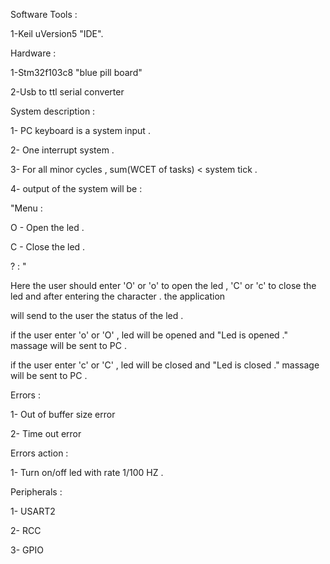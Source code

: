 Software Tools :

1-Keil uVersion5 "IDE".

Hardware :

1-Stm32f103c8  "blue pill board"

2-Usb to ttl serial converter 



System description :

1- PC keyboard  is a system input . 

2- One interrupt system .

3- For all minor cycles , sum(WCET of tasks) < system tick .

4- output of the system will be :

"Menu : 

O - Open the led .

C - Close the led . 

? : " 

Here the user should enter 'O' or 'o' to open the led , 'C' or 'c' to close the led and after entering the character . the application

will send to the user the status of the led .

if the user enter 'o' or 'O' , led will be opened  and "Led is opened ." massage will be sent to PC .

if the user enter 'c' or 'C' , led will be  closed  and "Led is closed ." massage will be sent to PC .


Errors :

1- Out of buffer size error 

2- Time out error


Errors action :

1- Turn on/off led with rate 1/100  HZ . 

Peripherals :

1- USART2 

2- RCC 

3- GPIO

